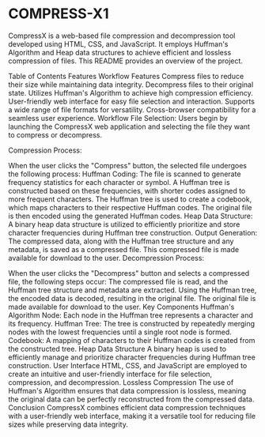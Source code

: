 # COMPRESS-X1
CompressX is a web-based file compression and decompression tool developed using HTML, CSS, and JavaScript. It employs Huffman's Algorithm and Heap data structures to achieve efficient and lossless compression of files. This README provides an overview of the project.

Table of Contents
Features
Workflow
Features
Compress files to reduce their size while maintaining data integrity.
Decompress files to their original state.
Utilizes Huffman's Algorithm to achieve high compression efficiency.
User-friendly web interface for easy file selection and interaction.
Supports a wide range of file formats for versatility.
Cross-browser compatibility for a seamless user experience.
Workflow
File Selection: Users begin by launching the CompressX web application and selecting the file they want to compress or decompress.

Compression Process:

When the user clicks the "Compress" button, the selected file undergoes the following process:
Huffman Coding:
The file is scanned to generate frequency statistics for each character or symbol.
A Huffman tree is constructed based on these frequencies, with shorter codes assigned to more frequent characters.
The Huffman tree is used to create a codebook, which maps characters to their respective Huffman codes.
The original file is then encoded using the generated Huffman codes.
Heap Data Structure:
A binary heap data structure is utilized to efficiently prioritize and store character frequencies during Huffman tree construction.
Output Generation:
The compressed data, along with the Huffman tree structure and any metadata, is saved as a compressed file.
This compressed file is made available for download to the user.
Decompression Process:

When the user clicks the "Decompress" button and selects a compressed file, the following steps occur:
The compressed file is read, and the Huffman tree structure and metadata are extracted.
Using the Huffman tree, the encoded data is decoded, resulting in the original file.
The original file is made available for download to the user.
Key Components
Huffman's Algorithm
Node: Each node in the Huffman tree represents a character and its frequency.
Huffman Tree: The tree is constructed by repeatedly merging nodes with the lowest frequencies until a single root node is formed.
Codebook: A mapping of characters to their Huffman codes is created from the constructed tree.
Heap Data Structure
A binary heap is used to efficiently manage and prioritize character frequencies during Huffman tree construction.
User Interface
HTML, CSS, and JavaScript are employed to create an intuitive and user-friendly interface for file selection, compression, and decompression.
Lossless Compression
The use of Huffman's Algorithm ensures that data compression is lossless, meaning the original data can be perfectly reconstructed from the compressed data.
Conclusion
CompressX combines efficient data compression techniques with a user-friendly web interface, making it a versatile tool for reducing file sizes while preserving data integrity.
